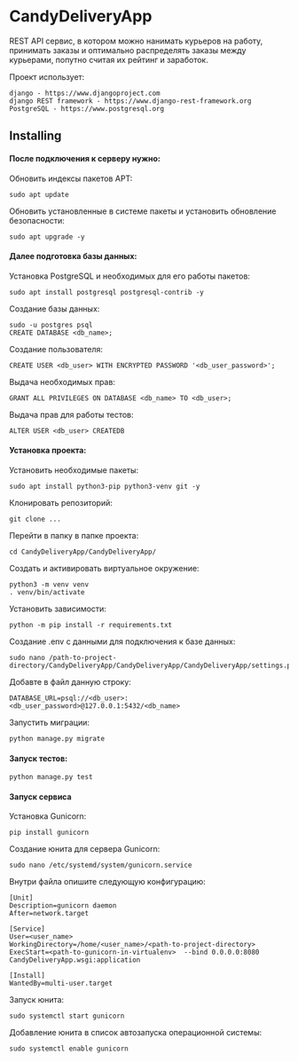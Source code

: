 # CandyDeliveryApp

REST API сервис, в котором можно нанимать курьеров на работу,
принимать заказы и оптимально распределять заказы между курьерами, попутно считая их рейтинг и заработок.

Проект использует:

    django - https://www.djangoproject.com
    django REST framework - https://www.django-rest-framework.org
    PostgreSQL - https://www.postgresql.org
 
## Installing

#### После подключения к серверу нужно:

Обновить индексы пакетов APT:

    sudo apt update 

Обновить установленные в системе пакеты и установить обновление безопасности:

    sudo apt upgrade -y 
    
#### Далее подготовка базы данных:
    
Установка PostgreSQL и необходимых для его работы пакетов:

    sudo apt install postgresql postgresql-contrib -y
    
Создание базы данных:

    sudo -u postgres psql
    CREATE DATABASE <db_name>;
    
Создание пользователя:
    
    CREATE USER <db_user> WITH ENCRYPTED PASSWORD '<db_user_password>';
    
Выдача необходимых прав:

    GRANT ALL PRIVILEGES ON DATABASE <db_name> TO <db_user>;
    
Выдача прав для работы тестов:

    ALTER USER <db_user> CREATEDB
    

#### Установка проекта:
    
Установить необходимые пакеты:
    
    sudo apt install python3-pip python3-venv git -y 
    
Клонировать репозиторий:

    git clone ...

Перейти в папку в папке проекта:
    
    cd CandyDeliveryApp/CandyDeliveryApp/
    
Создать и активировать виртуальное окружение:

    python3 -m venv venv
    . venv/bin/activate

Установить зависимости:

    python -m pip install -r requirements.txt

Создание .env с данными для подключения к базе данных:

    sudo nano /path-to-project-directory/CandyDeliveryApp/CandyDeliveryApp/CandyDeliveryApp/settings.py
    
Добавте в файл данную строку:
    
    DATABASE_URL=psql://<db_user>:<db_user_password>@127.0.0.1:5432/<db_name>
        
 Запустить миграции:
    
    python manage.py migrate
        
#### Запуск тестов:

    python manage.py test
    
#### Запуск сервиса

Установка Gunicorn:
    
    pip install gunicorn

Создание юнита для сервера Gunicorn:

    sudo nano /etc/systemd/system/gunicorn.service

Внутри файла опишите следующую конфигурацию:

    [Unit] 
    Description=gunicorn daemon 
    After=network.target 

    [Service]
    User=<user_name>
    WorkingDirectory=/home/<user_name>/<path-to-project-directory> 
    ExecStart=<path-to-gunicorn-in-virtualenv>  --bind 0.0.0.0:8080 CandyDeliveryApp.wsgi:application

    [Install]
    WantedBy=multi-user.target

Запуск юнита:
    
    sudo systemctl start gunicorn

Добавление юнита в список автозапуска операционной системы:
    
    sudo systemctl enable gunicorn